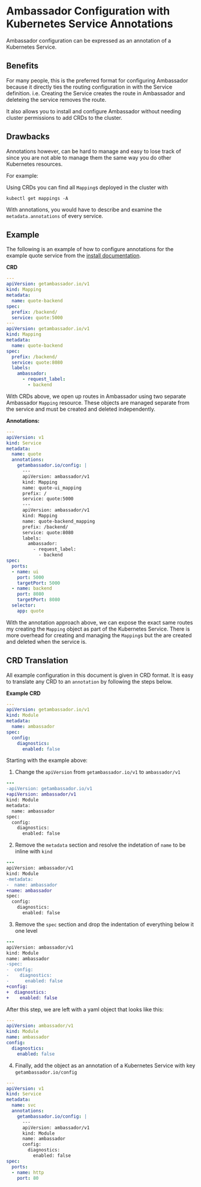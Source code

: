 # Ambassador Configuration with Kubernetes Service Annotations

Ambassador configuration can be expressed as an annotation of a Kubernetes Service.

## Benefits

For many people, this is the preferred format for configuring Ambassador because it directly ties the routing configuration in with the Service definition. i.e. Creating the Service creates the route in Ambassador and deleteing the service removes the route.

It also allows you to install and configure Ambassador without needing cluster permissions to add CRDs to the cluster.

## Drawbacks

Annotations however, can be hard to manage and easy to lose track of since you are not able to manage them the same way you do other Kubernetes resources.

For example:

Using CRDs you can find all `Mapping`s deployed in the cluster with
```
kubectl get mappings -A
```
With annotations, you would have to describe and examine the `metadata.annotations` of every service.

## Example
The following is an example of how to configure annotations for the example quote service from the [install documentation](../../user-guide/getting-started).

**CRD**

```yaml
---
apiVersion: getambassador.io/v1
kind: Mapping
metadata:
  name: quote-backend
spec:
  prefix: /backend/
  service: quote:5000
---
apiVersion: getambassador.io/v1
kind: Mapping
metadata:
  name: quote-backend
spec:
  prefix: /backend/
  service: quote:8080
  labels:
    ambassador:
      - request_label:
        - backend
```
With CRDs above, we open up routes in Ambassador using two separate Ambassador `Mapping` resource. These objects are managed separate from the service and must be created and deleted independently.

**Annotations:**
```yaml
---
apiVersion: v1
kind: Service
metadata:
  name: quote
  annotations:
    getambassador.io/config: |
      ---
      apiVersion: ambassador/v1
      kind: Mapping
      name: quote-ui_mapping
      prefix: /
      service: quote:5000
      ---
      apiVersion: ambassador/v1
      kind: Mapping
      name: quote-backend_mapping
      prefix: /backend/
      service: quote:8080
      labels:
        ambassador:
          - request_label:
            - backend
spec:
  ports:
  - name: ui
    port: 5000
    targetPort: 5000
  - name: backend
    port: 8080
    targetPort: 8080
  selector:
    app: quote
```
With the annotation approach above, we can expose the exact same routes my creating the `Mapping` object as part of the Kubernetes Service. There is more overhead for creating and managing the `Mapping`s but the are created and deleted when the service is.

## CRD Translation

All example configuration in this document is given in CRD format. It is easy to translate any CRD to an `annotation` by following the steps below.

**Example CRD**
```yaml
---
apiVersion: getambassador.io/v1
kind: Module
metadata:
  name: ambassador
spec:
  config:
    diagnostics:
      enabled: false
```

Starting with the example above:

1. Change the `apiVersion` from `getambassador.io/v1` to `ambassador/v1`
```diff
---
-apiVersion: getambassador.io/v1
+apiVersion: ambassador/v1
kind: Module
metadata:
  name: ambassador
spec:
  config:
    diagnostics:
      enabled: false
```

2. Remove the `metadata` section and resolve the indetation of `name` to be inline with `kind`
```diff
---
apiVersion: ambassador/v1
kind: Module
-metadata:
-  name: ambassador
+name: ambassador
spec:
  config:
    diagnostics:
      enabled: false
```

3. Remove the `spec` section and drop the indentation of everything below it one level
```diff
---
apiVersion: ambassador/v1
kind: Module
name: ambassador
-spec:
-  config:
-    diagnostics:
-      enabled: false
+config:
+  diagnostics:
+    enabled: false
```

After this step, we are left with a yaml object that looks like this:
```yaml
---
apiVersion: ambassador/v1
kind: Module
name: ambassador
config:
  diagnostics:
    enabled: false
```


4. Finally, add the object as an annotation of a Kubernetes Service with key `getambassador.io/config`
```yaml
---
apiVersion: v1
kind: Service
metadata:
  name: svc
  annotations:
    getambassador.io/config: |
      ---
      apiVersion: ambassador/v1
      kind: Module
      name: ambassador
      config:
        diagnostics:
          enabled: false
spec:
  ports:
  - name: http
    port: 80
```
